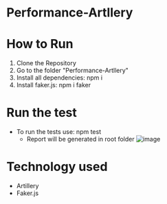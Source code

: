 # Performance-Artllery

# How to Run
1. Clone the Repository
2. Go to the folder "Performance-Artllery"
3. Install all dependencies: npm i
4. Install faker.js: npm i faker

# Run the test
 - To run the tests use: npm test
   - Report will be generated in root folder
     ![image](https://user-images.githubusercontent.com/80799988/112401481-e8cefa00-8d0a-11eb-801c-4e821440cdc4.png)

# Technology used
- Artillery
- Faker.js 
